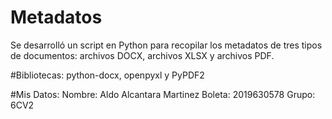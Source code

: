# Metadatos
Se desarrolló un script en Python para recopilar los metadatos de tres tipos de documentos: archivos DOCX, archivos XLSX y archivos PDF.

#Bibliotecas:
python-docx, openpyxl y PyPDF2

#Mis Datos:
Nombre: Aldo Alcantara Martinez
Boleta: 2019630578
Grupo: 6CV2

